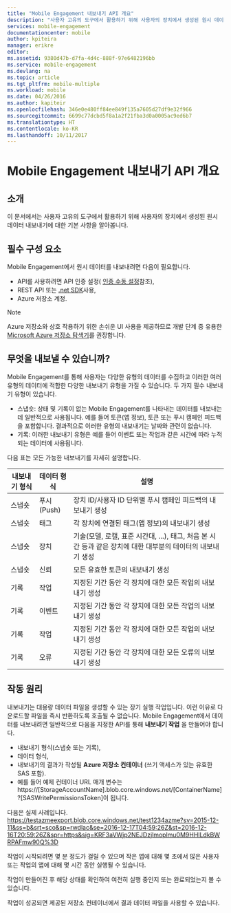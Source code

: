 ```yaml
---
title: "Mobile Engagement 내보내기 API 개요"
description: "사용자 고유의 도구에서 활용하기 위해 사용자의 장치에서 생성된 원시 데이터 내보내기에 대한 기본 사항을 알아봅니다."
services: mobile-engagement
documentationcenter: mobile
author: kpiteira
manager: erikre
editor: 
ms.assetid: 9380d47b-d7fa-4d4c-888f-97e6482196bb
ms.service: mobile-engagement
ms.devlang: na
ms.topic: article
ms.tgt_pltfrm: mobile-multiple
ms.workload: mobile
ms.date: 04/26/2016
ms.author: kapiteir
ms.openlocfilehash: 346e0e480ff84ee849f135a7605d27df9e32f966
ms.sourcegitcommit: 6699c77dcbd5f8a1a2f21fba3d0a0005ac9ed6b7
ms.translationtype: HT
ms.contentlocale: ko-KR
ms.lasthandoff: 10/11/2017
---
```

# <a name="mobile-engagement-export-api-overview"></a>Mobile Engagement 내보내기 API 개요
## <a name="introduction"></a>소개
이 문서에서는 사용자 고유의 도구에서 활용하기 위해 사용자의 장치에서 생성된 원시 데이터 내보내기에 대한 기본 사항을 알아봅니다.

## <a name="pre-requisites"></a>필수 구성 요소
Mobile Engagement에서 원시 데이터를 내보내려면 다음이 필요합니다.

* API를 사용하려면 API 인증 설정( [인증 수동 설정](mobile-engagement-api-authentication-manual.md)참조),
* REST API 또는 [.net SDK](mobile-engagement-dotnet-sdk-service-api.md)사용,
* Azure 저장소 계정.

> [!NOTE]
> Azure 저장소와 상호 작용하기 위한 손쉬운 UI 사용을 제공하므로 개발 단계 중 유용한 [Microsoft Azure 저장소 탐색기](http://storageexplorer.com/)를 권장합니다.
> 
> 

## <a name="what-can-be-exported"></a>무엇을 내보낼 수 있습니까?
Mobile Engagement를 통해 사용자는 다양한 유형의 데이터를 수집하고 이러한 여러 유형의 데이터에 적합한 다양한 내보내기 유형을 가질 수 있습니다.
두 가지 필수 내보내기 유형이 있습니다.

* 스냅숏: 상태 및 기록이 없는 Mobile Engagement를 나타내는 데이터를 내보내는 데 일반적으로 사용됩니다. 예를 들어 토큰(앱 정보), 토큰 또는 푸시 캠페인 피드백을 포함합니다. 결과적으로 이러한 유형의 내보내기는 날짜와 관련이 없습니다.
* 기록: 이러한 내보내기 유형은 예를 들어 이벤트 또는 작업과 같은 시간에 따라 누적되는 데이터에 사용됩니다.

다음 표는 모든 가능한 내보내기를 자세히 설명합니다.

| 내보내기 형식 | 데이터 형식 | 설명 |
| --- | --- | --- |
| 스냅숏 |푸시(Push) |장치 ID/사용자 ID 단위별 푸시 캠페인 피드백의 내보내기 생성 |
| 스냅숏 |태그 |각 장치에 연결된 태그(앱 정보)의 내보내기 생성 |
| 스냅숏 |장치 |기술(모델, 로캘, 표준 시간대, ...), 태그, 처음 본 시간 등과 같은 장치에 대한 대부분의 데이터의 내보내기 생성 |
| 스냅숏 |신뢰 |모든 유효한 토큰의 내보내기 생성 |
| 기록 |작업 |지정된 기간 동안 각 장치에 대한 모든 작업의 내보내기 생성 |
| 기록 |이벤트 |지정된 기간 동안 각 장치에 대한 모든 작업의 내보내기 생성 |
| 기록 |작업 |지정된 기간 동안 각 장치에 대한 모든 작업의 내보내기 생성 |
| 기록 |오류 |지정된 기간 동안 각 장치에 대한 모든 오류의 내보내기 생성 |

## <a name="how-does-it-work"></a>작동 원리
내보내기는 대용량 데이터 파일을 생성할 수 있는 장기 실행 작업입니다. 이런 이유로 다운로드할 파일을 즉시 반환하도록 호출될 수 없습니다.
Mobile Engagement에서 데이터를 내보내려면 일반적으로 다음을 지정한 API를 통해 **내보내기 작업** 을 만들어야 합니다.

* 내보내기 형식(스냅숏 또는 기록),
* 데이터 형식,
* 내보내기의 결과가 작성될 **Azure 저장소 컨테이너** (쓰기 액세스가 있는 유효한 SAS 포함).
* 예를 들어 예제 컨테이너 URL 매개 변수는 https://[StorageAccountName].blob.core.windows.net/[ContainerName]?[SASWritePermissionsToken]이 됩니다.  

다음은 실제 사례입니다. https://testazmeexport.blob.core.windows.net/test1234azme?sv=2015-12-11&ss=b&srt=sco&sp=rwdlac&se=2016-12-17T04:59:26Z&st=2016-12-16T20:59:26Z&spr=https&sig=KRF3aVWjp2NEJDzjlmoplmu0M9HHlLdkBWRPAFmw90Q%3D

작업이 시작되려면 몇 분 정도가 걸릴 수 있으며 작은 앱에 대해 몇 초에서 많은 사용자 또는 작업의 앱에 대해 몇 시간 동안 실행될 수 있습니다.

작업이 만들어진 후 해당 상태를 확인하여 여전히 실행 중인지 또는 완료되었는지 볼 수 있습니다.

작업이 성공되면 제공된 저장소 컨테이너에서 결과 데이터 파일을 사용할 수 있습니다.

